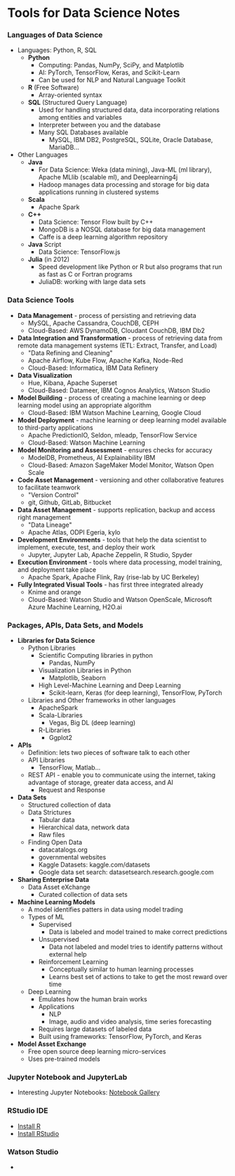 # Tools for Data Science Notes

### Languages of Data Science
- Languages: Python, R, SQL
    - __Python__
        - Computing: Pandas, NumPy, SciPy, and Matplotlib
        - AI: PyTorch, TensorFlow, Keras, and Scikit-Learn
        - Can be used for NLP and Natural Language Toolkit
    - __R__ (Free Software)
        - Array-oriented syntax
    - __SQL__ (Structured Query Language)
        - Used for handling structured data, data incorporating relations among entities and variables
        - Interpreter between you and the database
        - Many SQL Databases available
            - MySQL, IBM DB2, PostgreSQL, SQLite, Oracle Database, MariaDB...
- Other Languages
    - __Java__
        - For Data Science: Weka (data mining), Java-ML (ml library), Apache MLlib (scalable ml), and Deeplearning4j
        - Hadoop manages data processing and storage for big data applications running in clustered systems
    - __Scala__
        - Apache Spark
    - __C++__
        - Data Science: Tensor Flow built by C++
        - MongoDB is a NOSQL database for big data management
        - Caffe is a deep learning algorithm repository
    - __Java__ Script
        - Data Science: TensorFlow.js 
    - __Julia__ (in 2012)
        - Speed development like Python or R but also programs that run as fast as C or Fortran programs
        - JuliaDB: working with large data sets

### Data Science Tools
- __Data Management__ - process of persisting and retrieving data
    - MySQL, Apache Cassandra, CouchDB, CEPH
    - Cloud-Based: AWS DynamoDB, Cloudant CouchDB, IBM Db2 
- __Data Integration and Transformation__ - process of retrieving data from remote data management systems (ETL: Extract, Transfer, and Load)
    - "Data Refining and Cleaning"
    - Apache Airflow, Kube Flow, Apache Kafka, Node-Red
    - Cloud-Based: Informatica, IBM Data Refinery
- __Data Visualization__
    - Hue, Kibana, Apache Superset
    - Cloud-Based: Datameer, IBM Cognos Analytics, Watson Studio
- __Model Building__ - process of creating a machine learning or deep learning model using an appropriate algorithm
    - Cloud-Based: IBM Watson Machine Learning, Google Cloud
- __Model Deployment__ - machine learning or deep learning model available to third-party applications
    - Apache PredictionIO, Seldon, mleadp, TensorFlow Service
    - Cloud-Based: Watson Machine Learning
- __Model Monitoring and Assessment__ - ensures checks for accuracy 
    - ModelDB, Prometheus, AI Explainability IBM
    - Cloud-Based: Amazon SageMaker Model Monitor, Watson Open Scale
- __Code Asset Management__ - versioning and other collaborative features to facilitate teamwork
    - "Version Control"
    - git, Github, GitLab, Bitbucket
- __Data Asset Management__ - supports replication, backup and access right management 
    - "Data Lineage"
    - Apache Atlas, ODPI Egeria, kylo
- __Development Environments__ - tools that help the data scientist to implement, execute, test, and deploy their work
    - Jupyter, Jupyter Lab, Apache Zeppelin, R Studio, Spyder
- __Execution Environment__ - tools where data processing, model training, and deployment take place
    - Apache Spark, Apache Flink, Ray (rise-lab by UC Berkeley)
- __Fully Integrated Visual Tools__ - has first three integrated already
    - Knime and orange
    - Cloud-Based: Watson Studio and Watson OpenScale, Microsoft Azure Machine Learning, H2O.ai 

### Packages, APIs, Data Sets, and Models
- __Libraries for Data Science__
    - Python Libraries
        - Scientific Computing libraries in python
            - Pandas, NumPy
        - Visualization Libraries in Python
            - Matplotlib, Seaborn
        - High Level-Machine Learning and Deep Learning
            - Scikit-learn, Keras (for deep learning), TensorFlow, PyTorch
    - Libraries and Other frameworks in other languages
        - ApacheSpark
        - Scala-Libraries
            - Vegas, Big DL (deep learning)
        - R-Libraries
            - Ggplot2
- __APIs__
    - Definition: lets two pieces of software talk to each other
    - API Libraries
        - TensorFlow, Matlab...
    - REST API - enable you to communicate using the internet, taking advantage of storage, greater data access, and AI
        - Request and Response
- __Data Sets__
    - Structured collection of data 
    - Data Strictures
        - Tabular data
        - Hierarchical data, network data
        - Raw files
    - Finding Open Data
        - datacatalogs.org
        - governmental websites
        - Kaggle Datasets: kaggle.com/datasets
        - Google data set search: datasetsearch.research.google.com
- __Sharing Enterprise Data__
    - Data Asset eXchange
        - Curated collection of data sets
- __Machine Learning Models__
    - A model identifies patters in data using model trading
    - Types of ML
        - Supervised
            - Data is labeled and model trained to make correct predictions
        - Unsupervised
            - Data not labeled and model tries to identify patterns without external help
        - Reinforcement Learning
            - Conceptually similar to human learning processes
            - Learns best set of actions to take to get the most reward over time
    - Deep Learning
        - Emulates how the human brain works
        - Applications
            - NLP
            - Image, audio and video analysis, time series forecasting
        - Requires large datasets of labeled data
        - Built using frameworks: TensorFlow, PyTorch, and Keras
- __Model Asset Exchange__
    - Free open source deep learning micro-services
    - Uses pre-trained models

### Jupyter Notebook and JupyterLab
- Interesting Jupyter Notebooks: [Notebook Gallery](https://github.com/jupyter/jupyter/wiki/A-gallery-of-interesting-Jupyter-Notebooks)
    
### RStudio IDE
- [Install R](https://cran.rstudio.com/)
- [Install RStudio](https://rstudio.com/products/rstudio/download/#download)

### Watson Studio
- 
